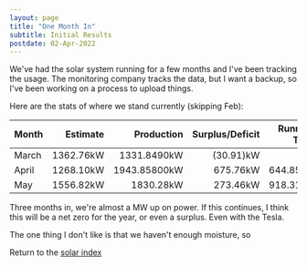 ```yaml
---
layout: page
title: "One Month In"
subtitle: Initial Results
postdate: 02-Apr-2022
---
```


We've had the solar system running for a few months and I've been tracking the usage. The monitoring company tracks the data, but I want a backup, so I've been working on a process to upload things.

Here are the stats of where we stand currently (skipping Feb):

| Month | Estimate | Production | Surplus/Deficit | Running Total |
|:--------|------------:|------------------:|-----------------:|-----------------:|
| March | 1362.76kW | 1331.8490kW |  (30.91)kW |  |
| April | 1268.10kW | 1943.85800kW | 675.76kW  | 644.85kW |
| May | 1556.82kW | 1830.28kW | 273.46kW  | 918.31kW |

Three months in, we're almost a MW up on power. If this continues, I think this will be a net zero for the year, or even a surplus. Even with the Tesla.

The one thing I don't like is that we haven't enough moisture, so

Return to the [solar index](/projects/solar/solarindex)